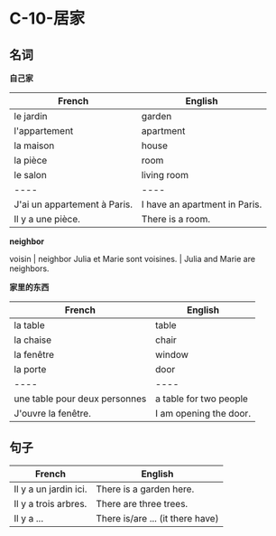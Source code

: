 # C-10-居家

## 名词

**自己家**

French | English
---- | ----
le jardin | garden
l'appartement | apartment
la maison | house
la pièce | room
le salon | living room
---- | ----
J'ai un appartement à Paris. | I have an apartment in Paris.
Il y a une pièce. | There is a room.

**neighbor**

voisin | neighbor
Julia et Marie sont voisines. | Julia and Marie are neighbors.

**家里的东西**

French | English
---- | ----
la table | table
la chaise | chair
la fenêtre | window
la porte | door
---- | ----
une table pour deux personnes | a table for two people
J'ouvre la fenêtre. | I am opening the door.

## 句子

French | English
---- | ----
Il y a un jardin ici. | There is a garden here.
Il y a trois arbres. | There are three trees.
Il y a ... | There is/are ... (it there have)

